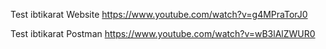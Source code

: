 Test ibtikarat Website
https://www.youtube.com/watch?v=g4MPraTorJ0

Test ibtikarat Postman
https://www.youtube.com/watch?v=wB3lAlZWUR0
